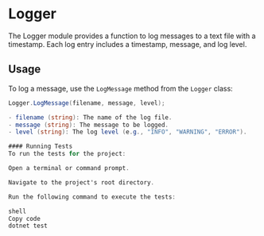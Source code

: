# Logger

The Logger module provides a function to log messages to a text file with a timestamp. Each log entry includes a timestamp, message, and log level.

## Usage

To log a message, use the `LogMessage` method from the `Logger` class:

```csharp
Logger.LogMessage(filename, message, level);

- filename (string): The name of the log file.
- message (string): The message to be logged.
- level (string): The log level (e.g., "INFO", "WARNING", "ERROR").

#### Running Tests
To run the tests for the project:

Open a terminal or command prompt.

Navigate to the project's root directory.

Run the following command to execute the tests:

shell
Copy code
dotnet test